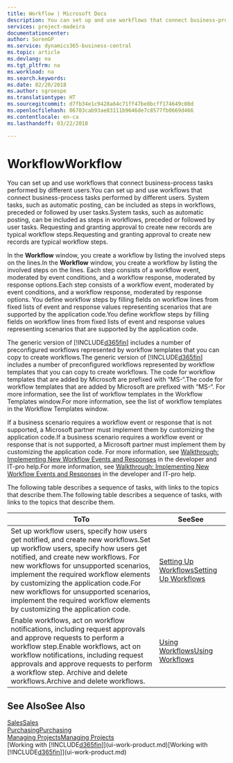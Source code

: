 ```yaml
---
title: Workflow | Microsoft Docs
description: You can set up and use workflows that connect business-process tasks performed by different users. System tasks, such as automatic posting, can be included as steps in workflows, preceded or followed by user tasks. Requesting and granting approval to create new records are typical workflow steps.
services: project-madeira
documentationcenter: 
author: SorenGP
ms.service: dynamics365-business-central
ms.topic: article
ms.devlang: na
ms.tgt_pltfrm: na
ms.workload: na
ms.search.keywords: 
ms.date: 02/20/2018
ms.author: sgroespe
ms.translationtype: HT
ms.sourcegitcommit: d7fb34e1c9428a64c71ff47be8bcff174649c00d
ms.openlocfilehash: 06783cab93ae83111b9646de7c8577fb0669d466
ms.contentlocale: en-ca
ms.lasthandoff: 03/22/2018

---
```

# <a name="workflow"></a><span data-ttu-id="fb435-105">Workflow</span><span class="sxs-lookup"><span data-stu-id="fb435-105">Workflow</span></span>
<span data-ttu-id="fb435-106">You can set up and use workflows that connect business-process tasks performed by different users.</span><span class="sxs-lookup"><span data-stu-id="fb435-106">You can set up and use workflows that connect business-process tasks performed by different users.</span></span> <span data-ttu-id="fb435-107">System tasks, such as automatic posting, can be included as steps in workflows, preceded or followed by user tasks.</span><span class="sxs-lookup"><span data-stu-id="fb435-107">System tasks, such as automatic posting, can be included as steps in workflows, preceded or followed by user tasks.</span></span> <span data-ttu-id="fb435-108">Requesting and granting approval to create new records are typical workflow steps.</span><span class="sxs-lookup"><span data-stu-id="fb435-108">Requesting and granting approval to create new records are typical workflow steps.</span></span>  

 <span data-ttu-id="fb435-109">In the **Workflow** window, you create a workflow by listing the involved steps on the lines.</span><span class="sxs-lookup"><span data-stu-id="fb435-109">In the **Workflow** window, you create a workflow by listing the involved steps on the lines.</span></span> <span data-ttu-id="fb435-110">Each step consists of a workflow event, moderated by event conditions, and a workflow response, moderated by response options.</span><span class="sxs-lookup"><span data-stu-id="fb435-110">Each step consists of a workflow event, moderated by event conditions, and a workflow response, moderated by response options.</span></span> <span data-ttu-id="fb435-111">You define workflow steps by filling fields on workflow lines from fixed lists of event and response values representing scenarios that are supported by the application code.</span><span class="sxs-lookup"><span data-stu-id="fb435-111">You define workflow steps by filling fields on workflow lines from fixed lists of event and response values representing scenarios that are supported by the application code.</span></span>  

 <span data-ttu-id="fb435-112">The generic version of [!INCLUDE[d365fin](includes/d365fin_md.md)] includes a number of preconfigured workflows represented by workflow templates that you can copy to create workflows.</span><span class="sxs-lookup"><span data-stu-id="fb435-112">The generic version of [!INCLUDE[d365fin](includes/d365fin_md.md)] includes a number of preconfigured workflows represented by workflow templates that you can copy to create workflows.</span></span> <span data-ttu-id="fb435-113">The code for workflow templates that are added by Microsoft are prefixed with “MS-“.</span><span class="sxs-lookup"><span data-stu-id="fb435-113">The code for workflow templates that are added by Microsoft are prefixed with “MS-“.</span></span> <span data-ttu-id="fb435-114">For more information, see the list of workflow templates in the Workflow Templates window.</span><span class="sxs-lookup"><span data-stu-id="fb435-114">For more information, see the list of workflow templates in the Workflow Templates window.</span></span>  

 <span data-ttu-id="fb435-115">If a business scenario requires a workflow event or response that is not supported, a Microsoft partner must implement them by customizing the application code.</span><span class="sxs-lookup"><span data-stu-id="fb435-115">If a business scenario requires a workflow event or response that is not supported, a Microsoft partner must implement them by customizing the application code.</span></span> <span data-ttu-id="fb435-116">For more information, see [Walkthrough: Implementing New Workflow Events and Responses](/dynamics-nav/Walkthrough--Implementing-New-Workflow-Events-and-Responses) in the developer and IT-pro help.</span><span class="sxs-lookup"><span data-stu-id="fb435-116">For more information, see [Walkthrough: Implementing New Workflow Events and Responses](/dynamics-nav/Walkthrough--Implementing-New-Workflow-Events-and-Responses) in the developer and IT-pro help.</span></span>  

 <span data-ttu-id="fb435-117">The following table describes a sequence of tasks, with links to the topics that describe them.</span><span class="sxs-lookup"><span data-stu-id="fb435-117">The following table describes a sequence of tasks, with links to the topics that describe them.</span></span>  

|<span data-ttu-id="fb435-118">**To**</span><span class="sxs-lookup"><span data-stu-id="fb435-118">**To**</span></span>|<span data-ttu-id="fb435-119">**See**</span><span class="sxs-lookup"><span data-stu-id="fb435-119">**See**</span></span>|  
|------------|-------------|  
|<span data-ttu-id="fb435-120">Set up workflow users, specify how users get notified, and create new workflows.</span><span class="sxs-lookup"><span data-stu-id="fb435-120">Set up workflow users, specify how users get notified, and create new workflows.</span></span> <span data-ttu-id="fb435-121">For new workflows for unsupported scenarios, implement the required workflow elements by customizing the application code.</span><span class="sxs-lookup"><span data-stu-id="fb435-121">For new workflows for unsupported scenarios, implement the required workflow elements by customizing the application code.</span></span>|[<span data-ttu-id="fb435-122">Setting Up Workflows</span><span class="sxs-lookup"><span data-stu-id="fb435-122">Setting Up Workflows</span></span>](across-set-up-workflows.md)|  
|<span data-ttu-id="fb435-123">Enable workflows, act on workflow notifications, including request approvals and approve requests to perform a workflow step.</span><span class="sxs-lookup"><span data-stu-id="fb435-123">Enable workflows, act on workflow notifications, including request approvals and approve requests to perform a workflow step.</span></span> <span data-ttu-id="fb435-124">Archive and delete workflows.</span><span class="sxs-lookup"><span data-stu-id="fb435-124">Archive and delete workflows.</span></span>|[<span data-ttu-id="fb435-125">Using Workflows</span><span class="sxs-lookup"><span data-stu-id="fb435-125">Using Workflows</span></span>](across-use-workflows.md)|  

## <a name="see-also"></a><span data-ttu-id="fb435-126">See Also</span><span class="sxs-lookup"><span data-stu-id="fb435-126">See Also</span></span>  
[<span data-ttu-id="fb435-127">Sales</span><span class="sxs-lookup"><span data-stu-id="fb435-127">Sales</span></span>](sales-manage-sales.md)  
[<span data-ttu-id="fb435-128">Purchasing</span><span class="sxs-lookup"><span data-stu-id="fb435-128">Purchasing</span></span>](purchasing-manage-purchasing.md)  
[<span data-ttu-id="fb435-129">Managing Projects</span><span class="sxs-lookup"><span data-stu-id="fb435-129">Managing Projects</span></span>](projects-manage-projects.md)  
<span data-ttu-id="fb435-130">[Working with [!INCLUDE[d365fin](includes/d365fin_md.md)]](ui-work-product.md)</span><span class="sxs-lookup"><span data-stu-id="fb435-130">[Working with [!INCLUDE[d365fin](includes/d365fin_md.md)]](ui-work-product.md)</span></span>

